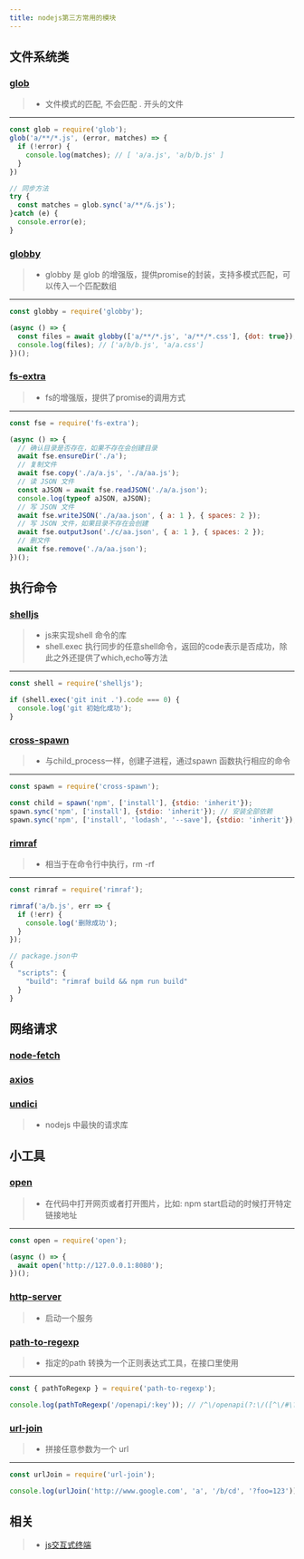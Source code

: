 ```yaml
---
title: nodejs第三方常用的模块
---
```


## 文件系统类
### [glob](https://github.com/isaacs/node-glob)
> - 文件模式的匹配, 不会匹配 . 开头的文件
---
```javascript
const glob = require('glob');
glob('a/**/*.js', (error, matches) => {
  if (!error) {
    console.log(matches); // [ 'a/a.js', 'a/b/b.js' ]
  }
})

// 同步方法
try {
  const matches = glob.sync('a/**/&.js');
}catch (e) {
  console.error(e);
}
```

### [globby](https://github.com/sindresorhus/globby)
> - globby 是 glob 的增强版，提供promise的封装，支持多模式匹配，可以传入一个匹配数组
---
```javascript
const globby = require('globby');

(async () => {
  const files = await globby(['a/**/*.js', 'a/**/*.css'], {dot: true});
  console.log(files); // ['a/b/b.js', 'a/a.css']
})();
```

### [fs-extra](https://github.com/jprichardson/node-fs-extra)
> - fs的增强版，提供了promise的调用方式
---
```javascript
const fse = require('fs-extra');

(async () => {
  // 确认目录是否存在，如果不存在会创建目录
  await fse.ensureDir('./a');
  // 复制文件
  await fse.copy('./a/a.js', './a/aa.js');
  // 读 JSON 文件
  const aJSON = await fse.readJSON('./a/a.json');
  console.log(typeof aJSON, aJSON);
  // 写 JSON 文件
  await fse.writeJSON('./a/aa.json', { a: 1 }, { spaces: 2 });
  // 写 JSON 文件，如果目录不存在会创建
  await fse.outputJson('./c/aa.json', { a: 1 }, { spaces: 2 });
  // 删文件
  await fse.remove('./a/aa.json');
})();
```

## 执行命令
### [shelljs](https://github.com/shelljs/shelljs)
> - js来实现shell 命令的库
> - shell.exec 执行同步的任意shell命令，返回的code表示是否成功，除此之外还提供了which,echo等方法
---
```javascript
const shell = require('shelljs');

if (shell.exec('git init .').code === 0) {
  console.log('git 初始化成功');
}
```

### [cross-spawn](https://github.com/moxystudio/node-cross-spawn)
> - 与child_process一样，创建子进程，通过spawn 函数执行相应的命令
---
```javascript
const spawn = require('cross-spawn');

const child = spawn('npm', ['install'], {stdio: 'inherit'});
spawn.sync('npm', ['install'], {stdio: 'inherit'}); // 安装全部依赖
spawn.sync('npm', ['install', 'lodash', '--save'], {stdio: 'inherit'}); // 安装部分依赖
```

### [rimraf](https://github.com/isaacs/rimraf)
> - 相当于在命令行中执行，rm -rf
---
```javascript
const rimraf = require('rimraf');

rimraf('a/b.js', err => {
  if (!err) {
    console.log('删除成功');
  }
});

// package.json中
{
  "scripts": {
    "build": "rimraf build && npm run build"  
  }
}
```

## 网络请求
### [node-fetch](https://github.com/node-fetch/node-fetch)
### [axios](https://github.com/axios/axios)
### [undici](https://undici.nodejs.org/#/)
> - nodejs 中最快的请求库

## 小工具
### [open](https://github.com/sindresorhus/open)
> - 在代码中打开网页或者打开图片，比如: npm start启动的时候打开特定链接地址
---
```javascript
const open = require('open');

(async () => {
  await open('http://127.0.0.1:8080');
})();
```

### [http-server](https://github.com/http-party/http-server)
> - 启动一个服务

### [path-to-regexp](https://github.com/pillarjs/path-to-regexp)
> - 指定的path 转换为一个正则表达式工具，在接口里使用
---
```javascript
const { pathToRegexp } = require('path-to-regexp');

console.log(pathToRegexp('/openapi/:key')); // /^\/openapi(?:\/([^\/#\?]+?))[\/#\?]?$/i
```

### [url-join](https://github.com/jfromaniello/url-join)
> - 拼接任意参数为一个 url 
---
```javascript
const urlJoin = require('url-join');

console.log(urlJoin('http://www.google.com', 'a', '/b/cd', '?foo=123')); // http://www.google.com/a/b/cd?foo=123
```

## 相关
> - [js交互式终端](https://mp.weixin.qq.com/s/jemlh2b_lYWPqlXO7fUdSQ)
